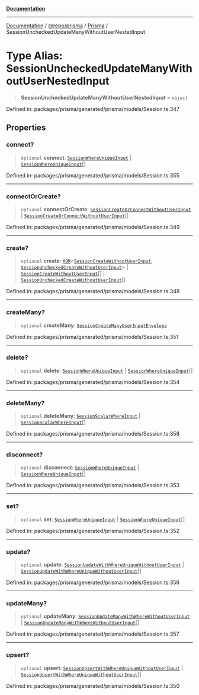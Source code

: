 [**Documentation**](../../../../../README.md)

***

[Documentation](../../../../../README.md) / [@repo/prisma](../../../README.md) / [Prisma](../README.md) / SessionUncheckedUpdateManyWithoutUserNestedInput

# Type Alias: SessionUncheckedUpdateManyWithoutUserNestedInput

> **SessionUncheckedUpdateManyWithoutUserNestedInput** = `object`

Defined in: packages/prisma/generated/prisma/models/Session.ts:347

## Properties

### connect?

> `optional` **connect**: [`SessionWhereUniqueInput`](SessionWhereUniqueInput.md) \| [`SessionWhereUniqueInput`](SessionWhereUniqueInput.md)[]

Defined in: packages/prisma/generated/prisma/models/Session.ts:355

***

### connectOrCreate?

> `optional` **connectOrCreate**: [`SessionCreateOrConnectWithoutUserInput`](SessionCreateOrConnectWithoutUserInput.md) \| [`SessionCreateOrConnectWithoutUserInput`](SessionCreateOrConnectWithoutUserInput.md)[]

Defined in: packages/prisma/generated/prisma/models/Session.ts:349

***

### create?

> `optional` **create**: [`XOR`](XOR.md)\<[`SessionCreateWithoutUserInput`](SessionCreateWithoutUserInput.md), [`SessionUncheckedCreateWithoutUserInput`](SessionUncheckedCreateWithoutUserInput.md)\> \| [`SessionCreateWithoutUserInput`](SessionCreateWithoutUserInput.md)[] \| [`SessionUncheckedCreateWithoutUserInput`](SessionUncheckedCreateWithoutUserInput.md)[]

Defined in: packages/prisma/generated/prisma/models/Session.ts:348

***

### createMany?

> `optional` **createMany**: [`SessionCreateManyUserInputEnvelope`](SessionCreateManyUserInputEnvelope.md)

Defined in: packages/prisma/generated/prisma/models/Session.ts:351

***

### delete?

> `optional` **delete**: [`SessionWhereUniqueInput`](SessionWhereUniqueInput.md) \| [`SessionWhereUniqueInput`](SessionWhereUniqueInput.md)[]

Defined in: packages/prisma/generated/prisma/models/Session.ts:354

***

### deleteMany?

> `optional` **deleteMany**: [`SessionScalarWhereInput`](SessionScalarWhereInput.md) \| [`SessionScalarWhereInput`](SessionScalarWhereInput.md)[]

Defined in: packages/prisma/generated/prisma/models/Session.ts:358

***

### disconnect?

> `optional` **disconnect**: [`SessionWhereUniqueInput`](SessionWhereUniqueInput.md) \| [`SessionWhereUniqueInput`](SessionWhereUniqueInput.md)[]

Defined in: packages/prisma/generated/prisma/models/Session.ts:353

***

### set?

> `optional` **set**: [`SessionWhereUniqueInput`](SessionWhereUniqueInput.md) \| [`SessionWhereUniqueInput`](SessionWhereUniqueInput.md)[]

Defined in: packages/prisma/generated/prisma/models/Session.ts:352

***

### update?

> `optional` **update**: [`SessionUpdateWithWhereUniqueWithoutUserInput`](SessionUpdateWithWhereUniqueWithoutUserInput.md) \| [`SessionUpdateWithWhereUniqueWithoutUserInput`](SessionUpdateWithWhereUniqueWithoutUserInput.md)[]

Defined in: packages/prisma/generated/prisma/models/Session.ts:356

***

### updateMany?

> `optional` **updateMany**: [`SessionUpdateManyWithWhereWithoutUserInput`](SessionUpdateManyWithWhereWithoutUserInput.md) \| [`SessionUpdateManyWithWhereWithoutUserInput`](SessionUpdateManyWithWhereWithoutUserInput.md)[]

Defined in: packages/prisma/generated/prisma/models/Session.ts:357

***

### upsert?

> `optional` **upsert**: [`SessionUpsertWithWhereUniqueWithoutUserInput`](SessionUpsertWithWhereUniqueWithoutUserInput.md) \| [`SessionUpsertWithWhereUniqueWithoutUserInput`](SessionUpsertWithWhereUniqueWithoutUserInput.md)[]

Defined in: packages/prisma/generated/prisma/models/Session.ts:350
